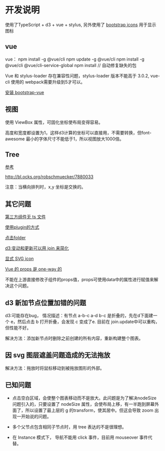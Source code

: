 # 开发说明

使用了TypeScript + d3 + vue + stylus, 另外使用了 [bootstrap icons](https://icons.getbootstrap.com) 用于显示图标

## vue
vue：
npm install -g @vue/cli
npm update -g @vue/cli
npm install -g @vue/cli @vue/cli-service-global
npm install // 自动修复缺失的包

Vue 和 stylus-loader 存在兼容性问题，stylus-loader 版本不能高于 3.0.2, vue-cli 使用的 webpack需要升级到5才可以。



[安装 bootstrap-vue](https://blog.csdn.net/qq_41337100/article/details/106522044)



## 视图

使用 ViewBox 属性，可固化坐标使布局变得容易。

高度和宽度都设置为1，这样d3计算的坐标可以直接用，不需要转换，但font-awesome 最小的字体尺寸不能低于1，所以视图放大1000倍。

## Tree

[参考](https://observablehq.com/@d3/tidy-tree)

http://bl.ocks.org/robschmuecker/7880033

注意：当横向排列时，x,y 坐标是交换的。
## 其它问题

[第三方组件无 ts 文件](https://www.jianshu.com/p/1e262b487f26)

[使用plugin的方式](https://v3.vuejs.org/guide/plugins.html#using-a-plugin)

[点击folder](http://mbostock.github.io/d3/talk/20111018/tree.html)

[d3:变动和更新可以用 join 来简化](https://www.codementor.io/@milesbryony/d3-js-join-14gqdz3hfj)

[显式 SVG icon](https://cli.vuejs.org/guide/html-and-static-assets.html#static-assets-handling)

[Vue 的 props 是 one-way 的](https://v3.vuejs.org/guide/component-props.html#one-way-data-flow)

不能在上游直接修改子组件的props值，props可使用data中的属性进行赋值来解决这个问题。

## d3 新加节点位置加错的问题

d3:可能存在bug， 情况描述：有节点 a-b-c a-d b-c 是折叠的，先在d下面建一个 e，然后点击 b 打开折叠，会发现 c 变成了e. 目前在 join.update中可以重构，但性能不好。

解决方法：添加新节点时删除之前创建的所有内容，重新构建整个图表。

## 因 svg 图层遮盖问题造成的无法拖放

解决方法：拖放时将鼠标移动到被拖放图形的外部。
## 已知问题

- 点击空白区域，会使整个图表移动而不是放大。此问题是为了解决nodeSize 问题引入的，只要设置了 nodeSize 属性，会使布局上移，有一半跑到屏幕外面了，所以设置了最上层的 g 的transform，使其居中。但这会导致 zoom 出现一开始说的问题。

- 多个父节点包含相同子节点时，用 tree 表达的不是很理想。

- 在 Instance 模式下， 导航不能用 click 事件，目前用 mouseover 事件代替。
